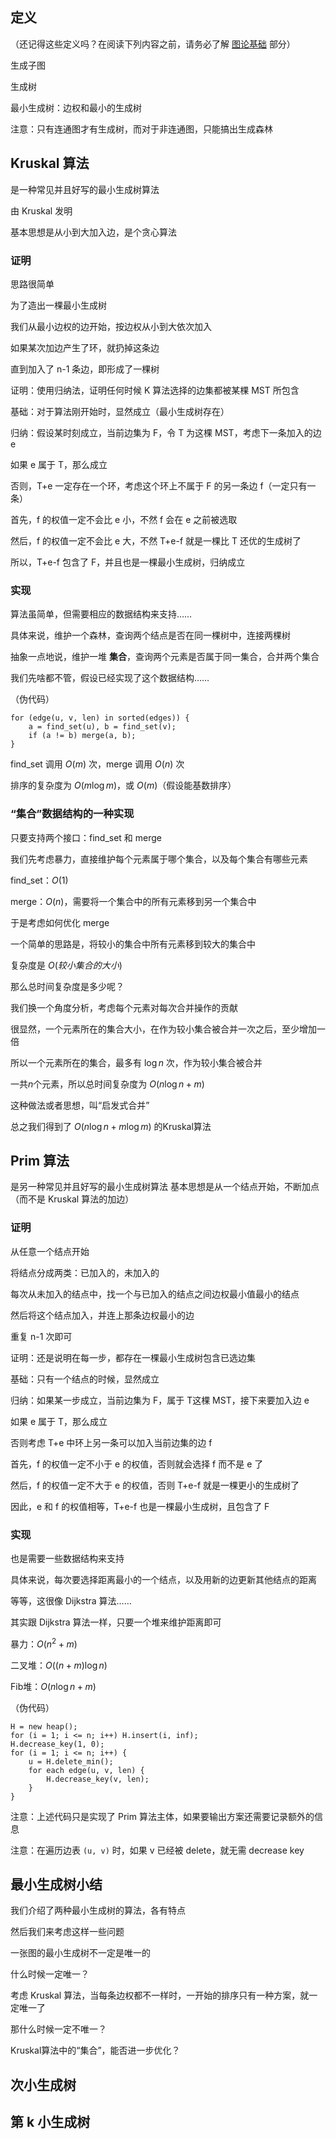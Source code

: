 ## 定义

（还记得这些定义吗？在阅读下列内容之前，请务必了解 [图论基础](/graph/basic) 部分）

生成子图

生成树

最小生成树：边权和最小的生成树

注意：只有连通图才有生成树，而对于非连通图，只能搞出生成森林

## Kruskal 算法

是一种常见并且好写的最小生成树算法

由 Kruskal 发明

基本思想是从小到大加入边，是个贪心算法

### 证明

思路很简单

为了造出一棵最小生成树

我们从最小边权的边开始，按边权从小到大依次加入

如果某次加边产生了环，就扔掉这条边

直到加入了 n-1 条边，即形成了一棵树

证明：使用归纳法，证明任何时候 K 算法选择的边集都被某棵 MST 所包含

基础：对于算法刚开始时，显然成立（最小生成树存在）

归纳：假设某时刻成立，当前边集为 F，令 T 为这棵 MST，考虑下一条加入的边 e

如果 e 属于 T，那么成立

否则，T+e 一定存在一个环，考虑这个环上不属于 F 的另一条边 f（一定只有一条）

首先，f 的权值一定不会比 e 小，不然 f 会在 e 之前被选取

然后，f 的权值一定不会比 e 大，不然 T+e-f 就是一棵比 T 还优的生成树了

所以，T+e-f 包含了 F，并且也是一棵最小生成树，归纳成立

### 实现

算法虽简单，但需要相应的数据结构来支持……

具体来说，维护一个森林，查询两个结点是否在同一棵树中，连接两棵树

抽象一点地说，维护一堆 **集合**，查询两个元素是否属于同一集合，合并两个集合

我们先啥都不管，假设已经实现了这个数据结构……

（伪代码）
```
for (edge(u, v, len) in sorted(edges)) {
	a = find_set(u), b = find_set(v);
	if (a != b) merge(a, b);
}
```

find_set 调用 $O(m)$ 次，merge 调用 $O(n)$ 次

排序的复杂度为 $O(m \log m)$，或 $O(m)$（假设能基数排序）

### “集合”数据结构的一种实现

只要支持两个接口：find_set 和 merge

我们先考虑暴力，直接维护每个元素属于哪个集合，以及每个集合有哪些元素

find_set：$O(1)$

merge：$O(n)$，需要将一个集合中的所有元素移到另一个集合中

于是考虑如何优化 merge

一个简单的思路是，将较小的集合中所有元素移到较大的集合中

复杂度是 $O(较小集合的大小)$

那么总时间复杂度是多少呢？

我们换一个角度分析，考虑每个元素对每次合并操作的贡献

很显然，一个元素所在的集合大小，在作为较小集合被合并一次之后，至少增加一倍

所以一个元素所在的集合，最多有 $\log n$ 次，作为较小集合被合并

一共$n$个元素，所以总时间复杂度为 $O(n \log n + m)$

这种做法或者思想，叫“启发式合并”

总之我们得到了 $O(n \log n + m \log m)$ 的Kruskal算法

## Prim 算法

是另一种常见并且好写的最小生成树算法
基本思想是从一个结点开始，不断加点（而不是 Kruskal 算法的加边）

### 证明

从任意一个结点开始

将结点分成两类：已加入的，未加入的

每次从未加入的结点中，找一个与已加入的结点之间边权最小值最小的结点

然后将这个结点加入，并连上那条边权最小的边

重复 n-1 次即可

证明：还是说明在每一步，都存在一棵最小生成树包含已选边集

基础：只有一个结点的时候，显然成立

归纳：如果某一步成立，当前边集为 F，属于 T这棵 MST，接下来要加入边 e

如果 e 属于 T，那么成立

否则考虑 T+e 中环上另一条可以加入当前边集的边 f

首先，f 的权值一定不小于 e 的权值，否则就会选择 f 而不是 e 了

然后，f 的权值一定不大于 e 的权值，否则 T+e-f 就是一棵更小的生成树了

因此，e 和 f 的权值相等，T+e-f 也是一棵最小生成树，且包含了 F

### 实现

也是需要一些数据结构来支持

具体来说，每次要选择距离最小的一个结点，以及用新的边更新其他结点的距离

等等，这很像 Dijkstra 算法……

其实跟 Dijkstra 算法一样，只要一个堆来维护距离即可

暴力：$O(n^2+m)$

二叉堆：$O((n+m) \log n)$

Fib堆：$O(n \log n + m)$

（伪代码）
```
H = new heap();
for (i = 1; i <= n; i++) H.insert(i, inf);
H.decrease_key(1, 0);
for (i = 1; i <= n; i++) {
	u = H.delete_min();
	for each edge(u, v, len) {
		H.decrease_key(v, len);
	}
}
```

注意：上述代码只是实现了 Prim 算法主体，如果要输出方案还需要记录额外的信息

注意：在遍历边表 `(u, v)` 时，如果 v 已经被 delete，就无需 decrease key

## 最小生成树小结

我们介绍了两种最小生成树的算法，各有特点

然后我们来考虑这样一些问题

一张图的最小生成树不一定是唯一的

什么时候一定唯一？

考虑 Kruskal 算法，当每条边权都不一样时，一开始的排序只有一种方案，就一定唯一了

那什么时候一定不唯一？

Kruskal算法中的“集合”，能否进一步优化？

## 次小生成树

## 第 k 小生成树